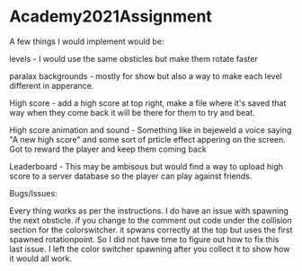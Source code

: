 # Academy2021Assignment

A few things I would implement would be:

levels - I would use the same obsticles but make them rotate faster

paralax backgrounds - mostly for show but also a way to make each level different in apperance.

High score - add a high score at top right, make a file where it's saved that way when they come back it will be there for them to try and beat.

High score animation and sound - Something like in bejeweld a voice saying "A new high score" and some sort of prticle effect appering on the screen. Got to reward the player and keep them coming back

Leaderboard - This may be ambisous but would find a way to upload high score to a server database so the player can play against friends.

Bugs/Issues:

Every thing works as per the instructions. I do have an issue with spawning the next obsticle. if you change to the comment out code under the collision section for the colorswitcher. it spwans correctly at the top but uses the first spawned rotationpoint.
So I did not have time to figure out how to fix this last issue. I left the color switcher spawning after you collect it to show how it would all work.